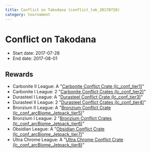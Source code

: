 ```yaml
---
title: Conflict on Takodana (conflict_tak_20170728)
category: tournament
---
```

# Conflict on Takodana

  * Start date: 2017-07-28
  * End date: 2017-08-01

## Rewards

  * Carbonite II League: A "[Carbonite Conflict Crate (lc_conf_tier1)](lc_conf_tier1.html)"
  * Carbonite I League: 2 "[Carbonite Conflict Crates (lc_conf_tier2)](lc_conf_tier2.html)"
  * Durasteel I League: A "[Durasteel Conflict Crate (lc_conf_tier3)](lc_conf_tier3.html)"
  * Durasteel II League: 2 "[Durasteel Conflict Crates (lc_conf_tier4)](lc_conf_tier4.html)"
  * Bronzium II League: A "[Bronzium Conflict Crate (lc_conf_arcBiome_Jetpack_tier5)](lc_conf_arcBiome_Jetpack_tier5.html)"
  * Bronzium I League: 2 "[Bronzium Conflict Crates (lc_conf_arcBiome_Jetpack_tier6)](lc_conf_arcBiome_Jetpack_tier6.html)"
  * Obsidian League: A "[Obsidian Conflict Crate (lc_conf_arcBiome_Jetpack_tier7)](lc_conf_arcBiome_Jetpack_tier7.html)"
  * Ultra Chrome League: A "[Ultra Chrome Conflict Crate (lc_conf_arcBiome_Jetpack_tier8)](lc_conf_arcBiome_Jetpack_tier8.html)"
